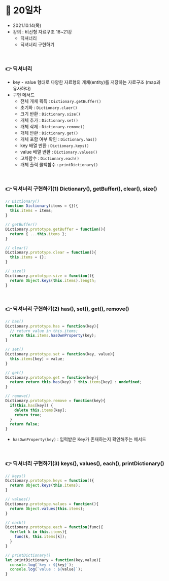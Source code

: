 # 📌 20일차 
- 2021.10.14(목)
- 강의 : 비선형 자료구조 18~21강
  - 딕셔너리
  - 딕셔너리 구현하기
  
<br>

### 👉 딕셔너리
- key - value 형태로 다양한 자료형의 개체(entity)를 저장하는 자료구조 (map과 유사하다)
- 구현 메서드
  - 전체 개체 획득 : `Dictionary.getBuffer()`
  - 초기화 : `Dictionary.claer()`
  - 크기 반환 : `Dictionary.size()`
  - 개체 추가 : `Dictionary.set()`
  - 개체 삭제 : `Dictionary.remove()`
  - 개체 반환 : `Dictionary.get()`
  - 개체 포함 여부 확인 : `Dictionary.has()`
  - key 배열 반환 : `Dictionary.keys()`
  - value 배열 반환 : `Dictionary.values()`
  - 고차함수 : `Dictionary.each()`
  - 개체 출력 콜백함수 : `printDictionary()`
<br> 



### 👉 딕셔너리 구현하기(1) Dictionary(), getBuffer(), clear(), size()
```javascript
// Dictionary()
function Dictionary(items = {}){
  this.items = items;
}

// getBuffer()
Dictionary.prototype.getBuffer = function(){
  return { ...this.items };
}

// clear()
Dictionary.prototype.clear = function(){
  this.items = {};
}

// size()
Dictionary.prototype.size = function(){
  return Object.keys(this.items).length;
}
```

<br>




### 👉 딕셔너리 구현하기(2) has(), set(), get(), remove()
```javascript
// has() 
Dictionary.prototype.has = function(key){
  // return value in this.items;
  return this.items.hasOwnProperty(key);
}

// set()
Dictionary.prototype.set = function(key, value){
  this.items[key] = value;
}

// get()
Dictionary.prototype.get = function(key){
  return return this.has(key) ? this.items[key] : undefined;
}

// remove()
Dictionary.prototype.remove = function(key){
  if(this.has[key]) {
    delete this.items[key];
    return true;
  }
  return false;
}
```
- `hasOwnProperty(key)` : 입력받은 Key가 존재하는지 확인해주는 메서드

<br>




### 👉 딕셔너리 구현하기(3) keys(), values(), each(), printDictionary()
```javascript
// keys()
Dictionary.prototype.keys = function(){
  return Object.keys(this.items);
}

// values()
Dictionary.prototype.values = function(){
  return Object.values(this.items);
}

// each()
Dictionary.prototype.each = function(func){
  for(let k in this.items){
    func(k, this.items[k]);
  }
}

// printDictionary()
let printDictionary = function(key,value){
  console.log(`key : ${key}`);
  console.log(`value : ${value}`);
}
```
<br>


